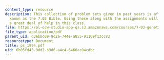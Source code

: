 ```yaml
---
content_type: resource
description: This collection of problem sets given in past years is affectionately
  known as the 7.03 Bible. Using these along with the assignments will give the student
  a great deal of help in this class.
file: https://ol-ocw-studio-app-qa.s3.amazonaws.com/courses/7-03-genetics-fall-2004/6b05fd459dd2b9d6a4c46460ac04cdbc_ps_1994.pdf
file_type: application/pdf
parent_uid: d36bbc09-9d2a-744e-a855-91169f13cc83
resourcetype: Document
title: ps_1994.pdf
uid: 6b05fd45-9dd2-b9d6-a4c4-6460ac04cdbc
---
```

